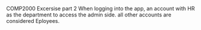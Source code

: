 COMP2000 Excersise part 2
When logging into the app, an account with HR as the department to access the admin side.
all other accounts are considered Eployees. 
